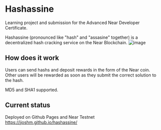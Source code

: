 # Hashassine
Learning project and submission for the Advanced Near Developer Certificate.

Hashassine (pronounced like "hash" and "assasine" together) is a decentralized hash cracking service on the Near Blockchain.
![image](https://user-images.githubusercontent.com/39901876/171387060-6d7e5bf5-1023-4226-a88f-230f61b67386.png)


## How does it work
Users can send hashs and deposit rewards in the form of the Near coin. Other users will be rewarded as soon as they submit the correct solution to the hash.

MD5 and SHA1 supported.

## Current status
Deployed on Github Pages and Near Testnet
https://jjoshm.github.io/hashassine/
